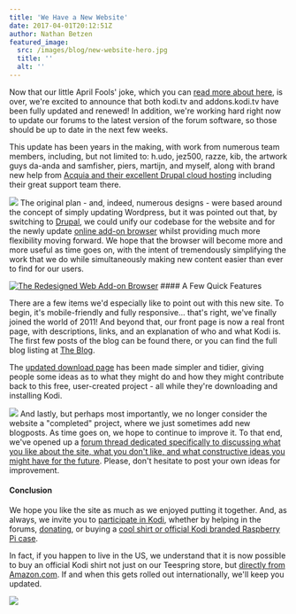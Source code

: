 ```yaml
---
title: 'We Have a New Website'
date: 2017-04-01T20:12:51Z
author: Nathan Betzen
featured_image:
  src: /images/blog/new-website-hero.jpg
  title: ''
  alt: ''
---
```

Now that our little April Fools' joke, which you can [read more about here](/article/andwere-baaaaack), is over, we're excited to announce that both kodi.tv and addons.kodi.tv have been fully updated and renewed! In addition, we're working hard right now to update our forums to the latest version of the forum software, so those should be up to date in the next few weeks. 

 This update has been years in the making, with work from numerous team members, including, but not limited to: h.udo, jez500, razze, kib, the artwork guys da-anda and samfisher, piers, martijn, and myself, along with brand new help from [Acquia and their excellent Drupal cloud hosting](https://www.acquia.com/) including their great support team there. 

 [![](https://xbmcfoundation.prod.dd:8083/sites/default/files/sponsor/field_image/acquia_no_tagline.png)](https://www.acquia.com/) The original plan - and, indeed, numerous designs - were based around the concept of simply updating Wordpress, but it was pointed out that, by switching to [Drupal](https://www.drupal.org/), we could unify our codebase for the website and for the newly update [online add-on browser](/addons) whilst providing much more flexibility moving forward. We hope that the browser will become more and more useful as time goes on, with the intent of tremendously simplifying the work that we do while simultaneously making new content easier than ever to find for our users.

 [![](https://xbmcfoundation.prod.dd:8083/sites/default/files/wysiwyg/uploads/2017-04-01%20%283%29.png "The Redesigned Web Add-on Browser")](/addons) #### A Few Quick Features

 There are a few items we'd especially like to point out with this new site. To begin, it's mobile-friendly and fully responsive... that's right, we've finally joined the world of 2011! And beyond that, our front page is now a real front page, with descriptions, links, and an explanation of who and what Kodi is. The first few posts of the blog can be found there, or you can find the full blog listing at [The Blog](/blog). 

 The [updated download page](/download) has been made simpler and tidier, giving people some ideas as to what they might do and how they might contribute back to this free, user-created project - all while they're downloading and installing Kodi. 

 [![](https://xbmcfoundation.prod.dd:8083/sites/default/files/wysiwyg/uploads/2017-04-01.png)](/download) And lastly, but perhaps most importantly, we no longer consider the website a "completed" project, where we just sometimes add new blogposts. As time goes on, we hope to continue to improve it. To that end, we've opened up a [forum thread dedicated specifically to discussing what you like about the site, what you don't like, and what constructive ideas you might have for the future](https://forum.kodi.tv/showthread.php?tid=311023). Please, don't hesitate to post your own ideas for improvement. 

 #### Conclusion

 We hope you like the site as much as we enjoyed putting it together. And, as always, we invite you to [participate in Kodi](/get-involved), whether by helping in the forums, [donating](/contribute/donate), or buying a [cool shirt or official Kodi branded Raspberry Pi case](/store). 

 In fact, if you happen to live in the US, we understand that it is now possible to buy an official Kodi shirt not just on our Teespring store, but [directly from Amazon.com](https://www.amazon.com/Teespring-Graffiti-Specialized-Tagless-XXX-Large/dp/B06XWZX6FS/). If and when this gets rolled out internationally, we'll keep you updated. 

 [![](https://xbmcfoundation.prod.dd:8083/sites/default/files/wysiwyg/uploads/2017-04-01%20%282%29.png)](https://www.amazon.com/Teespring-Graffiti-Specialized-Tagless-XXX-Large/dp/B06XWZX6FS/) 